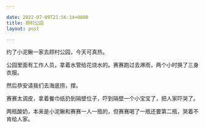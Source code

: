 ```yaml
---

date: 2022-07-09T21:56:14+0800
title: 顾村公园
layout: post

---
```


约了小泥鳅一家去顾村公园，今天可真热。

公园里面有工作人员，拿着水管给花烧水的。赛赛跑过去淋雨，两个小时换了三身衣服。

然后恭安请我们去海底捞，撑。

赛赛太调皮，拿着餐巾纸扔到隔壁位子，吓到隔壁一个小宝宝了，把人家吓哭了。

两瓶酸奶，本来是小泥鳅和赛赛一人一瓶的，但赛赛喝了一瓶还要第二瓶，哭着不肯给人家。
